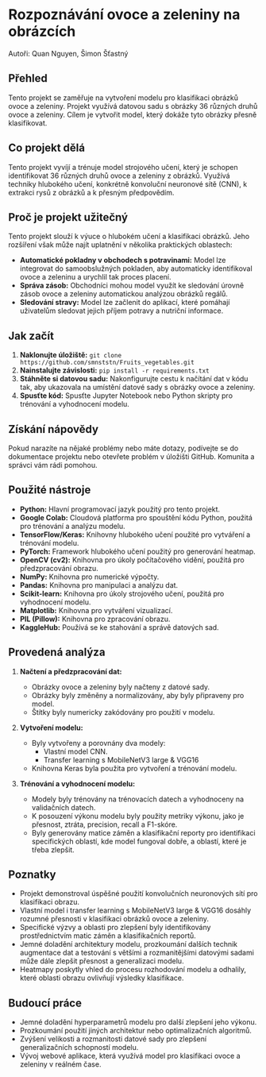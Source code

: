 # Rozpoznávání ovoce a zeleniny na obrázcích
Autoři: Quan Nguyen, Šimon Šťastný

## Přehled

Tento projekt se zaměřuje na vytvoření modelu pro klasifikaci obrázků ovoce a zeleniny. Projekt využívá datovou sadu s obrázky 36 různých druhů ovoce a zeleniny. Cílem je vytvořit model, který dokáže tyto obrázky přesně klasifikovat.

## Co projekt dělá

Tento projekt vyvíjí a trénuje model strojového učení, který je schopen identifikovat 36 různých druhů ovoce a zeleniny z obrázků. Využívá techniky hlubokého učení, konkrétně konvoluční neuronové sítě (CNN), k extrakci rysů z obrázků a k přesným předpovědím.

## Proč je projekt užitečný

Tento projekt slouží k výuce o hlubokém učení a klasifikaci obrázků. Jeho rozšíření však může najít uplatnění v několika praktických oblastech:

- **Automatické pokladny v obchodech s potravinami:** Model lze integrovat do samoobslužných pokladen, aby automaticky identifikoval ovoce a zeleninu a urychlil tak proces placení.
- **Správa zásob:** Obchodníci mohou model využít ke sledování úrovně zásob ovoce a zeleniny automatickou analýzou obrázků regálů.
- **Sledování stravy:** Model lze začlenit do aplikací, které pomáhají uživatelům sledovat jejich příjem potravy a nutriční informace.

## Jak začít

1. **Naklonujte úložiště:** `git clone https://github.com/smnststn/Fruits_vegetables.git`
2. **Nainstalujte závislosti:** `pip install -r requirements.txt`
3. **Stáhněte si datovou sadu:** Nakonfigurujte cestu k načítání dat v kódu tak, aby ukazovala na umístění datové sady s obrázky ovoce a zeleniny.
4. **Spusťte kód:** Spusťte Jupyter Notebook nebo Python skripty pro trénování a vyhodnocení modelu.

## Získání nápovědy

Pokud narazíte na nějaké problémy nebo máte dotazy, podívejte se do dokumentace projektu nebo otevřete problém v úložišti GitHub. Komunita a správci vám rádi pomohou.

## Použité nástroje

- **Python:** Hlavní programovací jazyk použitý pro tento projekt.
- **Google Colab:** Cloudová platforma pro spouštění kódu Python, použitá pro trénování a analýzu modelu.
- **TensorFlow/Keras:** Knihovny hlubokého učení použité pro vytváření a trénování modelu.
- **PyTorch:** Framework hlubokého učení použitý pro generování heatmap.
- **OpenCV (cv2):** Knihovna pro úkoly počítačového vidění, použitá pro předzpracování obrazu.
- **NumPy:** Knihovna pro numerické výpočty.
- **Pandas:** Knihovna pro manipulaci a analýzu dat.
- **Scikit-learn:** Knihovna pro úkoly strojového učení, použitá pro vyhodnocení modelu.
- **Matplotlib:** Knihovna pro vytváření vizualizací.
- **PIL (Pillow):** Knihovna pro zpracování obrazu.
- **KaggleHub:** Používá se ke stahování a správě datových sad.

## Provedená analýza

1. **Načtení a předzpracování dat:**
    - Obrázky ovoce a zeleniny byly načteny z datové sady.
    - Obrázky byly změněny a normalizovány, aby byly připraveny pro model.
    - Štítky byly numericky zakódovány pro použití v modelu.

2. **Vytvoření modelu:**
    - Byly vytvořeny a porovnány dva modely:
        - Vlastní model CNN.
        - Transfer learning s MobileNetV3 large & VGG16
    - Knihovna Keras byla použita pro vytvoření a trénování modelu.

3. **Trénování a vyhodnocení modelu:**
    - Modely byly trénovány na trénovacích datech a vyhodnoceny na validačních datech.
    - K posouzení výkonu modelu byly použity metriky výkonu, jako je přesnost, ztráta, precision, recall a F1-skóre.
    - Byly generovány matice záměn a klasifikační reporty pro identifikaci specifických oblastí, kde model fungoval dobře, a oblastí, které je třeba zlepšit.

## Poznatky

- Projekt demonstroval úspěšné použití konvolučních neuronových sítí pro klasifikaci obrazu.
- Vlastní model i transfer learning s MobileNetV3 large & VGG16 dosáhly rozumné přesnosti v klasifikaci obrázků ovoce a zeleniny.
- Specifické výzvy a oblasti pro zlepšení byly identifikovány prostřednictvím matic záměn a klasifikačních reportů.
- Jemné doladění architektury modelu, prozkoumání dalších technik augmentace dat a testování s většími a rozmanitějšími datovými sadami může dále zlepšit přesnost a generalizaci modelu.
- Heatmapy poskytly vhled do procesu rozhodování modelu a odhalily, které oblasti obrazu ovlivňují výsledky klasifikace.

## Budoucí práce

- Jemné doladění hyperparametrů modelu pro další zlepšení jeho výkonu.
- Prozkoumání použití jiných architektur nebo optimalizačních algoritmů.
- Zvýšení velikosti a rozmanitosti datové sady pro zlepšení generalizačních schopností modelu.
- Vývoj webové aplikace, která využívá model pro klasifikaci ovoce a zeleniny v reálném čase.
